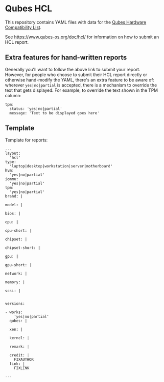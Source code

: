 # Qubes HCL

This repository contains YAML files with data for the [Qubes Hardware Compatibility List](https://www.qubes-os.org/hcl/).

See https://www.qubes-os.org/doc/hcl/ for information on how to submit an HCL report.

## Extra features for hand-written reports

Generally you'll want to follow the above link to submit your report. However, for people who choose to submit their HCL report directly or otherwise hand-modify the YAML, there's an extra feature to be aware of: wherever `yes|no|partial` is accepted, there is a mechanism to override the text that gets displayed. For example, to override the text shown in the TPM column:

```
tpm:
  status: 'yes|no|partial'
  message: 'Text to be displayed goes here'
```

## Template

Template for reports:

```
---
layout:
  'hcl'
type:
  'laptop|desktop|workstation|server|motherboard'
hvm:
  'yes|no|partial'
iommu:
  'yes|no|partial'
tpm:
  'yes|no|partial'
brand: |

model: |

bios: |

cpu: |

cpu-short: |

chipset: |

chipset-short: |

gpu: |

gpu-short: |

network: |

memory: |

scsi: |


versions:

- works:
    'yes|no|partial'
  qubes: |

  xen: |

  kernel: |

  remark: |

  credit: |
    FIXAUTHOR
  link: |
    FIXLINK

---

